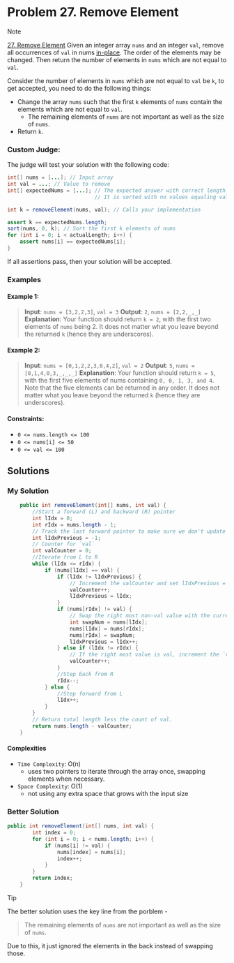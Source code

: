 # Problem 27. Remove Element

> [!NOTE]
> [27. Remove Element](https://leetcode.com/problems/remove-element/description/?envType=study-plan-v2&envId=top-interview-150)
Given an integer array `nums` and an integer `val`, remove all occurrences of `val` in nums [in-place](https://en.wikipedia.org/wiki/In-place_algorithm). The order of the elements may be changed. Then return the number of elements in `nums` which are not equal to `val`.

Consider the number of elements in `nums` which are not equal to `val` be `k`, to get accepted, you need to do the following things:

- Change the array `nums` such that the first `k` elements of `nums` contain the elements which are not equal to `val`.
    - The remaining elements of `nums` are not important as well as the size of `nums`.
- Return `k`.

### Custom Judge:

The judge will test your solution with the following code:

```java
int[] nums = [...]; // Input array
int val = ...; // Value to remove
int[] expectedNums = [...]; // The expected answer with correct length.
                            // It is sorted with no values equaling val.

int k = removeElement(nums, val); // Calls your implementation

assert k == expectedNums.length;
sort(nums, 0, k); // Sort the first k elements of nums
for (int i = 0; i < actualLength; i++) {
    assert nums[i] == expectedNums[i];
}
```
If all assertions pass, then your solution will be accepted.

### Examples

#### Example 1:

> **Input**: `nums = [3,2,2,3]`, `val = 3`
> **Output**: `2`, `nums = [2,2,_,_]`
> **Explanation**: Your function should return `k = 2`, with the first two elements of `nums` being 2.
> It does not matter what you leave beyond the returned `k` (hence they are underscores).

#### Example 2:

> **Input**: `nums = [0,1,2,2,3,0,4,2]`, `val = 2`
> **Output**: `5`, `nums = [0,1,4,0,3,_,_,_]`
> **Explanation**: Your function should return `k = 5`, with the first five elements of nums containing `0, 0, 1, 3, and 4`.
> Note that the five elements can be returned in any order.
> It does not matter what you leave beyond the returned `k` (hence they are underscores).

#### Constraints:

- `0 <= nums.length <= 100`
- `0 <= nums[i] <= 50`
- `0 <= val <= 100`

## Solutions

### My Solution

```java
    public int removeElement(int[] nums, int val) {
        //Start a forward (L) and backward (R) pointer
        int lIdx = 0;
        int rIdx = nums.length - 1;
        // Track the last forward pointer to make sure we don't update the counter multiple times. 
        int lIdxPrevious = -1;
        // Counter for `val`
        int valCounter = 0;
        //Iterate from L to R
        while (lIdx <= rIdx) {
            if (nums[lIdx] == val) {
                if (lIdx != lIdxPrevious) {
                    // Increment the valCounter and set lIdxPrevious = lIdx to ensure double counting is not done. 
                    valCounter++;
                    lIdxPrevious = lIdx;
                }
                if (nums[rIdx] != val) {
                    // Swap the right most non-val value with the current L index
                    int swapNum = nums[lIdx];
                    nums[lIdx] = nums[rIdx];
                    nums[rIdx] = swapNum;
                    lIdxPrevious = lIdx++;
                } else if (lIdx != rIdx) {
                    // If the right most value is val, increment the `valCounter` 
                    valCounter++;
                }
                //Step back from R
                rIdx--;
            } else {
                //Step forward from L
                lIdx++;
            }
        }
        // Return total length less the count of val. 
        return nums.length - valCounter;
    }
```

#### Complexities

- `Time Complexity`: O(n)
    - uses two pointers to iterate through the array once, swapping elements when necessary.
- `Space Complexity`: O(1)
    - not using any extra space that grows with the input size

### Better Solution

```java
public int removeElement(int[] nums, int val) {
        int index = 0;
        for (int i = 0; i < nums.length; i++) {
            if (nums[i] != val) {
                nums[index] = nums[i];
                index++;
            }
        }
        return index;
    }
```

> [!TIP]
> The better solution uses the key line from the porblem -
> > The remaining elements of `nums` are not important as well as the size of `nums`.
>
> Due to this, it just ignored the elements in the back instead of swapping those.